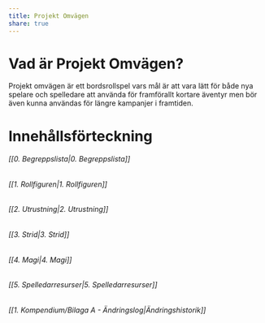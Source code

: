 ```yaml
---
title: Projekt Omvägen
share: true
---
```

<!---
Detta är det som är förstasidan på hemsidan, och ska fungera som en hub
---->

# Vad är Projekt Omvägen? 
Projekt omvägen är ett bordsrollspel vars mål är att vara lätt för både nya spelare och spelledare att använda för framförallt kortare äventyr men bör även kunna användas för längre kampanjer i framtiden.

# Innehållsförteckning
###### [[0. Begreppslista|0. Begreppslista]]
###### [[1. Rollfiguren|1. Rollfiguren]] 
###### [[2. Utrustning|2. Utrustning]] 
###### [[3. Strid|3. Strid]] 
###### [[4. Magi|4. Magi]] 
###### [[5. Spelledarresurser|5. Spelledarresurser]] 

###### [[1. Kompendium/Bilaga A - Ändringslog|Ändringshistorik]] 
<!--- Beskriver endast de ändringar som gjorts mellan uppdateringar på hemsidan, resten gör Git 
Skriv Datum med ändringar som en punktlista samt vilken del av utvecklingen den är del (exempelvis, en förändring som är en del av Alpha 0.2 kommer ha Alpha 0.2)
--->